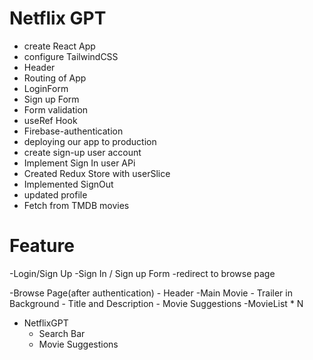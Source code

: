 # Netflix GPT

- create React App
- configure TailwindCSS
- Header
- Routing of App
- LoginForm
- Sign up Form
- Form validation
- useRef Hook
- Firebase-authentication
- deploying our app to production
- create sign-up user account
- Implement Sign In user APi
- Created Redux Store with userSlice
- Implemented SignOut
- updated profile
- Fetch from TMDB movies

# Feature

-Login/Sign Up
-Sign In / Sign up Form
-redirect to browse page

-Browse Page(after authentication) - Header
-Main Movie - Trailer in Background - Title and Description - Movie Suggestions
-MovieList \* N

- NetflixGPT
  - Search Bar
  - Movie Suggestions

